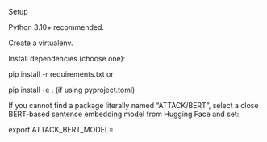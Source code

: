 Setup

Python 3.10+ recommended.

Create a virtualenv.

Install dependencies (choose one):

pip install -r requirements.txt
or

pip install -e . (if using pyproject.toml)

If you cannot find a package literally named “ATTACK/BERT”, select a close BERT-based sentence embedding model from Hugging Face and set:

export ATTACK_BERT_MODEL=<model-id>